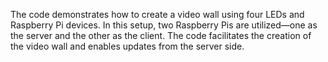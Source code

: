 The code demonstrates how to create a video wall using four LEDs and Raspberry Pi devices. 
In this setup, two Raspberry Pis are utilized—one as the server and the other as the client. 
The code facilitates the creation of the video wall and enables updates from the server side.
